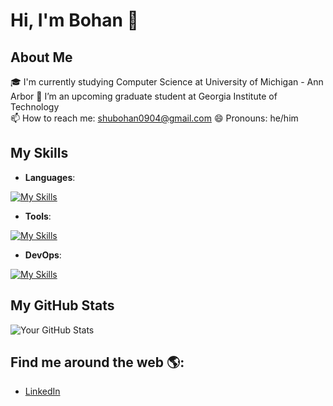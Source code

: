 # Hi, I'm Bohan 👋

## About Me
🎓 I'm currently studying Computer Science at University of Michigan - Ann Arbor
🌱 I’m an upcoming graduate student at Georgia Institute of Technology  
📫 How to reach me: shubohan0904@gmail.com
😄 Pronouns: he/him

## My Skills
- **Languages**:

[![My Skills](https://skillicons.dev/icons?i=py,c,cpp,matlab,r,js&perline=3)](https://skillicons.dev)

- **Tools**:

[![My Skills](https://skillicons.dev/icons?i=latex,github,vscode,gitlab&perline=3)](https://skillicons.dev)

- **DevOps**:

[![My Skills](https://skillicons.dev/icons?i=linux,docker,mysql&perline=3)](https://skillicons.dev)

## My GitHub Stats

![Your GitHub Stats](https://github-readme-stats.vercel.app/api?username=yourusername&show_icons=true)

## Find me around the web 🌎:
- [LinkedIn](https://www.linkedin.com/in/bohan-shu/)

<!--
**Neptunian-shushu/Neptunian-shushu** is a ✨ _special_ ✨ repository because its `README.md` (this file) appears on your GitHub profile.

Here are some ideas to get you started:

- 🔭 I’m currently working on ...
- 🌱 I’m currently learning ...
- 👯 I’m looking to collaborate on ...
- 🤔 I’m looking for help with ...
- 💬 Ask me about ...
- 📫 How to reach me: ...
- 😄 Pronouns: ...
- ⚡ Fun fact: ...
-->
